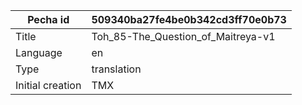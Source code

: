 |Pecha id | 509340ba27fe4be0b342cd3ff70e0b73
| --- | --- 
|Title | Toh_85-The_Question_of_Maitreya-v1 
|Language | en
|Type | translation
|Initial creation | TMX
